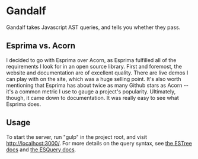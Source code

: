 # Gandalf

Gandalf takes Javascript AST queries, and tells you whether they pass.

## Esprima vs. Acorn

I decided to go with Esprima over Acorn, as Esprima fulfilled all of the requirements I look for in an open source library. First and foremost, the website and documentation are of excellent quality. There are live demos I can play with on the site, which was a huge selling point. It's also worth mentioning that Esprima has about twice as many Github stars as Acorn -- it's a common metric I use to gauge a project's popularity. Ultimately, though, it came down to documentation. It was really easy to see what Esprima does.

## Usage

To start the server, run "gulp" in the project root, and visit [http://localhost:3000/](http://localhost;3000/). For more details on the query syntax, see [the ESTree docs](https://developer.mozilla.org/en-US/docs/Mozilla/Projects/SpiderMonkey/Parser_API) and [the ESQuery docs](https://github.com/estools/esquery).
